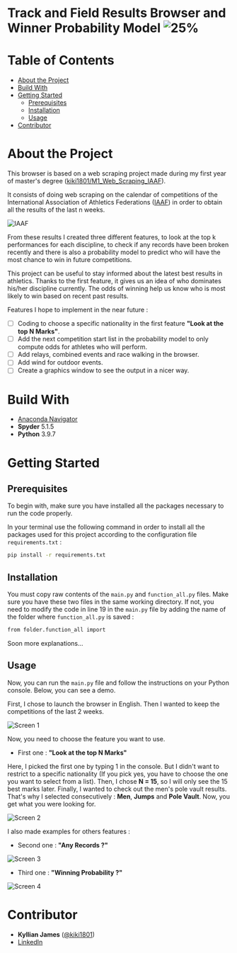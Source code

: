 # Track and Field Results Browser and Winner Probability Model ![25%](https://progress-bar.dev/25)


# Table of Contents

- [About the Project](#about-the-project)
- [Build With](#build-with)
- [Getting Started](#getting-started)
  * [Prerequisites](#prerequisites)
  * [Installation](#installation)
  * [Usage](#usage)
- [Contributor](#contributor)

# About the Project

This browser is based on a web scraping project made during my first year of master's degree ([kiki1801/M1_Web_Scraping_IAAF](https://github.com/kiki1801/M1_Web_Scraping_IAAF)).

It consists of doing web scraping on the calendar of competitions of the International Association of Athletics Federations ([IAAF](https://worldathletics.org/competition/calendar-results?)) in order to obtain all the results of the last n weeks. 

![IAAF](https://user-images.githubusercontent.com/98753607/162062744-de7b4c2d-6ab4-436c-a9a0-5385b860831d.png)

From these results I created three different features, to look at the top k performances for each discipline, to check if any records have been broken recently and there is also a probability model to predict who will have the most chance to win in future competitions.

This project can be useful to stay informed about the latest best results in athletics. Thanks to the first feature, it gives us an idea of who dominates his/her discipline currently. The odds of winning help us know who is most likely to win based on recent past results.

Features I hope to implement in the near future : 
 - [ ] Coding to choose a specific nationality in the first feature **__"Look at the top N Marks"__**.
 - [ ] Add the next competition start list in the probability model to only compute odds for athletes who will perform.
 - [ ] Add relays, combined events and race walking in the browser.
 - [ ] Add wind for outdoor events.
 - [ ] Create a graphics window to see the output in a nicer way.

# Build With 

- [Anaconda Navigator](https://www.anaconda.com/products/distribution)
- **Spyder** 5.1.5
- **Python** 3.9.7

# Getting Started

## Prerequisites

To begin with, make sure you have installed all the packages necessary to run the code properly.

In your terminal use the following command in order to install all the packages used for this project according to the configuration file `requirements.txt` :
   ```sh
   pip install -r requirements.txt
   ```
   
## Installation

You must copy raw contents of the `main.py` and `function_all.py` files.
Make sure you have these two files in the same working directory. If not, you need to modify the code in line 19 in the `main.py` file by adding the name of the folder where `function_all.py` is saved : 
   ```sh
   from folder.function_all import
   ```
Soon more explanations...

## Usage

Now, you can run the `main.py` file and follow the instructions on your Python console.
Below, you can see a demo. 

First, I chose to launch the browser in English. Then I wanted to keep the competitions of the last 2 weeks.

![Screen 1](https://user-images.githubusercontent.com/98753607/161865916-4ed93373-003c-4ff6-88e0-f056e990aa63.png)

Now, you need to choose the feature you want to use.

   - First one : **__"Look at the top N Marks"__**

Here, I picked the first one by typing 1 in the console. But I didn't want to restrict to a specific nationality (If you pick yes, you have to choose the one you want to select from a list). Then, I chose **N = 15**, so I will only see the 15 best marks later. Finally, I wanted to check out the men's pole vault results. That's why I selected consecutively : **Men**, **Jumps** and **Pole Vault**.
Now, you get what you were looking for.

![Screen 2](https://user-images.githubusercontent.com/98753607/161865921-09514d92-0de2-4da5-82f1-582ee6c88406.png)

I also made examples for others features : 

   - Second one : **__"Any Records ?"__**

![Screen 3](https://user-images.githubusercontent.com/98753607/161865927-008aa532-4e5f-414a-ad17-ad20f44995ec.png)

   - Third one : **__"Winning Probability ?"__**

![Screen 4](https://user-images.githubusercontent.com/98753607/161865937-e91a998d-8786-475c-83e2-3a7b2c19f729.png)

# Contributor

- **Kyllian James** ([@kiki1801](https://github.com/kiki1801))
- [LinkedIn](https://www.linkedin.com/in/kyllianjames/) 
